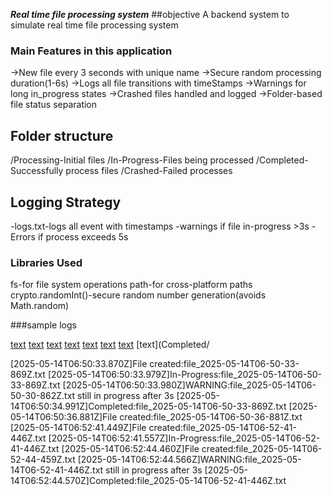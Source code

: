 **_Real time file processing system_**
##objective
A backend system to simulate real time file processing system

### Main Features in this application

->New file every 3 seconds with unique name
->Secure random processing duration(1-6s)
->Logs all file transitions with timeStamps
->Warnings for long in_progress states
->Crashed files handled and logged
->Folder-based file status separation

## Folder structure

/Processing-Initial files
/In-Progress-Files being processed
/Completed-Successfully process files
/Crashed-Failed processes

## Logging Strategy

-logs.txt-logs all event with timestamps
-warnings if file in-progress >3s
-Errors if process exceeds 5s

### Libraries Used

fs-for file system operations
path-for cross-platform paths
crypto.randomInt()-secure random number generation(avoids Math.random)

###sample logs

[text](Completed/file_2025-5-14-12-28-24-647.txt)
[text](Completed/file_2025-5-14-12-28-27-648.txt)
[text](Completed/file_2025-5-14-12-28-30-650.txt)
[text](Completed/file_2025-5-14-12-28-42-683.txt)
[text](Completed/file_2025-5-14-12-28-48-691.txt)
[text](Completed/file_2025-5-14-12-28-51-703.txt)
[text](Completed/file_2025-5-14-12-28-57-707.txt) [text](Completed/

[2025-05-14T06:50:33.870Z]File created:file_2025-05-14T06-50-33-869Z.txt
[2025-05-14T06:50:33.979Z]In-Progress:file_2025-05-14T06-50-33-869Z.txt
[2025-05-14T06:50:33.980Z]WARNING:file_2025-05-14T06-50-30-862Z.txt still in progress after 3s
[2025-05-14T06:50:34.991Z]Completed:file_2025-05-14T06-50-33-869Z.txt
[2025-05-14T06:50:36.881Z]File created:file_2025-05-14T06-50-36-881Z.txt
[2025-05-14T06:52:41.449Z]File created:file_2025-05-14T06-52-41-446Z.txt
[2025-05-14T06:52:41.557Z]In-Progress:file_2025-05-14T06-52-41-446Z.txt
[2025-05-14T06:52:44.460Z]File created:file_2025-05-14T06-52-44-459Z.txt
[2025-05-14T06:52:44.566Z]WARNING:file_2025-05-14T06-52-41-446Z.txt still in progress after 3s
[2025-05-14T06:52:44.570Z]Completed:file_2025-05-14T06-52-41-446Z.txt
